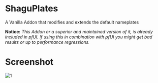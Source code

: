# ShaguPlates
A Vanilla Addon that modifies and extends the default nameplates

**Notice:**
*This Addon or a superior and maintained version of it, is already included in [pfUI](https://github.com/shagu.pfUI). If using this in combination with pfUI you might get bad results or up to performance regressions.*

# Screenshot
![1](http://shagu.org/shagucollection/img/ShaguPlates.jpg)
